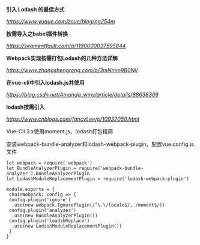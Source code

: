 **引入 Lodash 的最佳方式**

*https://www.yuque.com/zcue/blog/ng254m*



**按需导入之babel插件转换**

*https://segmentfault.com/a/1190000037595844*



**Webpack实现按需打包Lodash的几种方法详解**

*https://www.zhangshengrong.com/p/3mNmm9B0Nj/*



**在vue-cli中引入lodash.js并使用**

*https://blog.csdn.net/Amanda_wmy/article/details/88638309*



**lodash按需引入**

*https://www.cnblogs.com/fancyLee/p/10932050.html*



Vue-Cli 3.x使用moment.js、lodash打包精简

安装webpack-bundle-analyzer和lodash-webpack-plugin，配置vue.config.js文件

```
let webpack = require('webpack')
let BundleAnalyzerPlugin = require('webpack-bundle-analyzer').BundleAnalyzerPlugin
let LodashModuleReplacementPlugin = require('lodash-webpack-plugin')

module.exports = {
 chainWebpack: config => {
 config.plugin('ignore')
  .use(new webpack.IgnorePlugin(/^\.\/locale$/, /moment$/))
 config.plugin('analyzer')
  .use(new BundleAnalyzerPlugin())
 config.plugin('loadshReplace')
  .use(new LodashModuleReplacementPlugin())
 }
}
```

